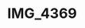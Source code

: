 ---
pid: '152'
layout: photos
title: IMG_4369
filename: IMG_4369.jpg
caption: 
previous_pid: '151'
next_pid: '153'
permalink: "/photos/152.html"
---